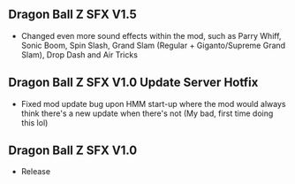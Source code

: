 ## Dragon Ball Z SFX V1.5
- Changed even more sound effects within the mod, such as Parry Whiff, Sonic Boom, Spin Slash, Grand Slam (Regular + Giganto/Supreme Grand Slam), Drop Dash and Air Tricks

## Dragon Ball Z SFX V1.0 Update Server Hotfix
- Fixed mod update bug upon HMM start-up where the mod would always think there's a new update when there's not (My bad, first time doing this lol)

## Dragon Ball Z SFX V1.0
- Release
